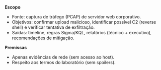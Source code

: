 **Escopo**

- Fonte: captura de tráfego (PCAP) de servidor web corporativo.
- Objetivos: confirmar upload malicioso, identificar possível C2 (reverse shell) e verificar tentativa de exfiltração.
- Saídas: timeline, regras Sigma/KQL, relatórios (técnico + executivo), recomendações de mitigação.

**Premissas**
- Apenas evidências de rede (sem acesso ao host).
- Respeito aos termos do laboratório (sem spoilers).
